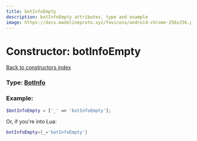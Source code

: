 ```yaml
---
title: botInfoEmpty
description: botInfoEmpty attributes, type and example
image: https://docs.madelineproto.xyz/favicons/android-chrome-256x256.png
---
```

# Constructor: botInfoEmpty  
[Back to constructors index](index.md)






### Type: [BotInfo](../types/BotInfo.md)


### Example:

```php
$botInfoEmpty = ['_' => 'botInfoEmpty'];
```  


Or, if you're into Lua:

```lua
botInfoEmpty={_='botInfoEmpty'}

```


